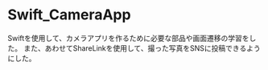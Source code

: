 # Swift_CameraApp
Swiftを使用して、カメラアプリを作るために必要な部品や画面遷移の学習をした。
また、あわせてShareLinkを使用して、撮った写真をSNSに投稿できるようにした。
